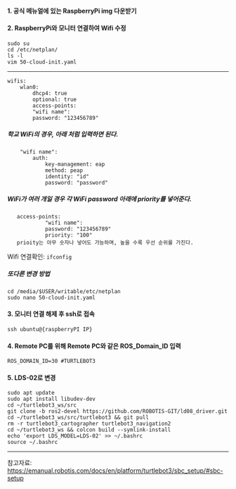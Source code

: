  #### 1. 공식 메뉴얼에 있는 RaspberryPi img 다운받기
 
 #### 2. RaspberryPi와 모니터 연결하여 Wifi 수정
 
    sudo su
    cd /etc/netplan/
    ls -l
    vim 50-cloud-init.yaml
---
    wifis:
        wlan0:
            dhcp4: true
            optional: true
            access-points:
            "wifi name":   
            password: "123456789"
##### 학교 WiFi의 경우, 아래 처럼 입력하면 된다.
        "wifi name":
            auth:
                key-management: eap
                method: peap
                identity: "id"
                password: "password"
##### WiFi가 여러 개일 경우 각 WiFi password 아래에 priority를 넣어준다. 
       access-points:
                "wifi name":   
                password: "123456789"
                priority: "100"
       prioity는 아무 숫자나 넣어도 가능하며, 높을 수록 우선 순위를 가진다. 

Wifi 연결확인:  `ifconfig`


##### 또다른 변경 방법
    cd /media/$USER/writable/etc/netplan
    sudo nano 50-cloud-init.yaml

#### 3. 모니터 연결 해제 후 ssh로 접속
    ssh ubuntu@{raspberryPI IP}

#### 4. Remote PC를 위해 Remote PC와 같은 ROS_Domain_ID 입력
    ROS_DOMAIN_ID=30 #TURTLEBOT3

#### 5. LDS-02로 변경
    sudo apt update
    sudo apt install libudev-dev
    cd ~/turtlebot3_ws/src
    git clone -b ros2-devel https://github.com/ROBOTIS-GIT/ld08_driver.git
    cd ~/turtlebot3_ws/src/turtlebot3 && git pull
    rm -r turtlebot3_cartographer turtlebot3_navigation2
    cd ~/turtlebot3_ws && colcon build --symlink-install
    echo 'export LDS_MODEL=LDS-02' >> ~/.bashrc
    source ~/.bashrc

---
참고자료: https://emanual.robotis.com/docs/en/platform/turtlebot3/sbc_setup/#sbc-setup
